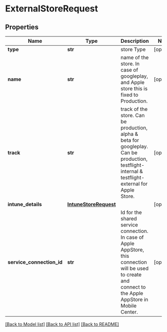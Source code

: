 # ExternalStoreRequest

## Properties
Name | Type | Description | Notes
------------ | ------------- | ------------- | -------------
**type** | **str** | store Type | [optional] 
**name** | **str** | name of the store. In case of googleplay, and Apple store this is fixed to Production. | [optional] 
**track** | **str** | track of the store. Can be production, alpha &amp; beta for googleplay. Can be production, testflight-internal &amp; testflight-external for Apple Store. | [optional] 
**intune_details** | [**IntuneStoreRequest**](IntuneStoreRequest.md) |  | [optional] 
**service_connection_id** | **str** | Id for the shared service connection. In case of Apple AppStore, this connection will be used to create and connect to the Apple AppStore in Mobile Center. | [optional] 

[[Back to Model list]](../README.md#documentation-for-models) [[Back to API list]](../README.md#documentation-for-api-endpoints) [[Back to README]](../README.md)


